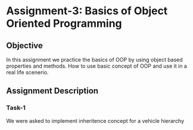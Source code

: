 # Assignment-3: Basics of Object Oriented Programming

## Objective
In this assignment we practice the basics of OOP by using object based properties and methods. How to use basic concept of OOP and use it in a real life scenerio.

## Assignment Description
### Task-1
We were asked to implement inheritence concept for a vehicle hierarchy